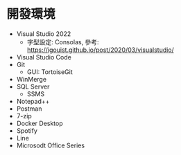 # 開發環境
- Visual Studio 2022
	- 字型設定: Consolas, 參考: https://igouist.github.io/post/2020/03/visualstudio/ 
- Visual Studio Code
- Git
	- GUI: TortoiseGit
- WinMerge
- SQL Server
	- SSMS
- Notepad++
- Postman
- 7-zip
- Docker Desktop
- Spotify
- Line
- Microsodt Office Series
